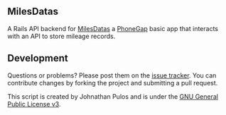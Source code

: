MilesDatas
----------

A Rails API backend for [MilesDatas](https://github.com/codemis/pg_milesdatas) a [PhoneGap](http://phonegap.com/) basic app that interacts with an API to store mileage records.

Development
-----------

Questions or problems? Please post them on the [issue tracker](https://github.com/codemis/rails_milesdatas/issues). You can contribute changes by forking the project and submitting a pull request.

This script is created by Johnathan Pulos and is under the [GNU General Public License v3](http://www.gnu.org/licenses/gpl-3.0-standalone.html).